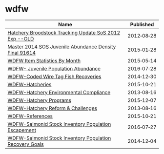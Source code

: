 # wdfw

Name | Published
---- | ---------
[Hatchery Broodstock Tracking Update SoS 2012 Exp --OLD](../datasets/qp76-kq4t.md) | 2012&#x2011;08&#x2011;28
[Master 2014 SOS Juvenile Abundance Density Final 91614](../datasets/fkrj-zq56.md) | 2015&#x2011;01&#x2011;28
[WDFW Item Statistics By Month](../datasets/mthi-ii8j.md) | 2015&#x2011;05&#x2011;14
[WDFW- Juvenile Population Abundance](../datasets/cqra-s74n.md) | 2016&#x2011;07&#x2011;28
[WDFW-Coded Wire Tag Fish Recoveries](../datasets/auvb-4rvk.md) | 2014&#x2011;12&#x2011;30
[WDFW-Hatcheries](../datasets/hjdc-v2n4.md) | 2015&#x2011;10&#x2011;21
[WDFW-Hatchery Environmental Compliance](../datasets/kkze-qu6r.md) | 2013&#x2011;08&#x2011;16
[WDFW-Hatchery Programs](../datasets/8d7d-8in5.md) | 2015&#x2011;12&#x2011;07
[WDFW-Hatchery Reform & Challenges](../datasets/yad4-zsfv.md) | 2013&#x2011;08&#x2011;16
[WDFW-References](../datasets/shjt-iayp.md) | 2015&#x2011;10&#x2011;21
[WDFW-Salmonid Stock Inventory Population Escapement](../datasets/fgyz-n3uk.md) | 2016&#x2011;07&#x2011;27
[WDFW-Salmonid Stock Inventory Population Recovery Goals](../datasets/d8mu-pcf6.md) | 2014&#x2011;12&#x2011;04

